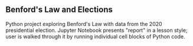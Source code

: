 ## Benford's Law and Elections
Python project exploring Benford's Law with data from the 2020 presidential election. Jupyter Notebook presents "report" in a lesson style; user is walked through it by running individual cell blocks of Python code.
